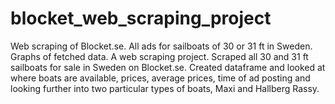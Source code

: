 # blocket_web_scraping_project
Web scraping of Blocket.se. All ads for sailboats of 30 or 31 ft in Sweden. Graphs of fetched data.
A web scraping project. Scraped all 30 and 31 ft sailboats for sale in Sweden on Blocket.se. Created dataframe and looked at where boats are available, prices, average prices, time of ad posting and looking further into two particular types of boats, Maxi and Hallberg Rassy. 
